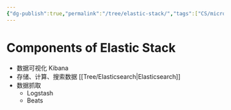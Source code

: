 ```yaml
---
{"dg-publish":true,"permalink":"/tree/elastic-stack/","tags":["CS/microservices/middlewares"],"created":"2022-09-10T15:19:15.872+08:00","updated":"2023-08-27T05:13:57.410+08:00"}
---
```



# Components of Elastic Stack

- 数据可视化 Kibana
- 存储、计算、搜索数据 [[Tree/Elasticsearch\|Elasticsearch]]
- 数据抓取
	- Logstash
	- Beats
